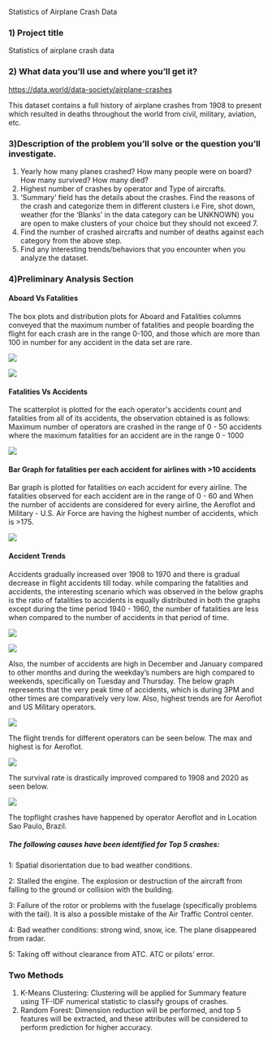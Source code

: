 Statistics of Airplane Crash Data
 
### 1) Project title
 Statistics of airplane crash data 
 
### 2) What data you’ll use and where you’ll get it?
 https://data.world/data-society/airplane-crashes

 This dataset contains a full history of airplane crashes from 1908 to present which resulted in deaths throughout the world from civil, military, aviation, etc. 
 
 
### 3)Description of the problem you’ll solve or the question you’ll investigate. 
1) Yearly how many planes crashed? How many people were on board? How many survived? How many died?
2) Highest number of crashes by operator and Type of aircrafts.
3) ‘Summary’ field has the details about the crashes. Find the reasons of the crash and categorize them in different clusters i.e Fire, shot down, weather (for the ‘Blanks’  in the data category can be UNKNOWN) you are open to make clusters of your choice but they should not exceed 7. 
4) Find the number of crashed aircrafts and number of deaths against each category from the above step. 
5) Find any interesting trends/behaviors that you encounter when you analyze the dataset. 



### 4)Preliminary Analysis Section

#### Aboard Vs Fatalities
The box plots and distribution plots for Aboard and Fatalities columns conveyed that the maximum number of fatalities and people boarding the flight for each crash are in the range 0-100, and those which are more than 100 in number for any accident in the data set are rare.

![](https://github.com/sandeepreddyb253/CMPE255-AirplaneCrash/blob/main/Images/Dist%20%26%20Box%20Plot%20for%20Fatalities.png)

![](https://github.com/sandeepreddyb253/CMPE255-AirplaneCrash/blob/main/Images/Dist%20%26%20box%20plot%20for%20aboard.png)

#### Fatalities Vs Accidents
The scatterplot is plotted for the each operator's accidents count and fatalities from all of its accidents, the observation obtained is as follows:
Maximum number of operators are crashed in the range of 0 - 50 accidents where the maximum fatalities for an accident are in the range 0 - 1000

![](https://github.com/sandeepreddyb253/CMPE255-AirplaneCrash/blob/main/Images/Scatter%20plot%20for%20Accident%20vs%20Fatalities.png)

#### Bar Graph for fatalities per each accident for airlines with >10 accidents 
Bar graph is plotted for fatalities on each accident for every airline. The fatalities observed for each accident are in the range of 0 - 60 and When the number of accidents are considered for every airline, the Aeroflot and Military - U.S. Air Force are having the highest number of accidents, which is >175.

![](https://github.com/sandeepreddyb253/CMPE255-AirplaneCrash/blob/main/Images/Fatalities%20Per%20Accident.png)


#### Accident Trends
Accidents gradually increased over 1908 to 1970 and there is gradual decrease in flight accidents till today. while comparing the fatalities and accidents, the interesting scenario which was observed in the below graphs is the ratio of fatalities to accidents is equally distributed in both the graphs except during the time period 1940 - 1960, the number of fatalities are less when compared to the number of accidents in that period of time.

![](https://github.com/sandeepreddyb253/CMPE255-AirplaneCrash/blob/main/Images/Accidents%20per%20Year.png)

![](https://github.com/sandeepreddyb253/CMPE255-AirplaneCrash/blob/main/Images/Fatalities%20per%20Year.png)


Also, the number of accidents are high in December and January compared to other months and during the weekday’s numbers are high compared to weekends, specifically on Tuesday and Thursday.
The below graph represents that the very peak time of accidents, which is during 3PM and other times are comparatively very low. Also, highest trends are for Aeroflot and US Military operators.

![](https://github.com/sandeepreddyb253/CMPE255-AirplaneCrash/blob/main/Images/Accidents%20by%20Month%2C%20Day%20%26%20Hour.png)

The flight trends for different operators can be seen below. The max and highest is for Aeroflot.

![](https://github.com/sandeepreddyb253/CMPE255-AirplaneCrash/blob/main/Images/Fatality%2C%20Accident%20trend%20by%20Operator.png)

The survival rate is drastically improved compared to 1908 and 2020 as seen below.

![](https://github.com/sandeepreddyb253/CMPE255-AirplaneCrash/blob/main/Images/Average%20survival%20rate%20per%20year.png)

The topflight crashes have happened by operator Aeroflot and in Location Sao Paulo, Brazil.

##### The following causes have been identified for Top 5 crashes:

1: Spatial disorientation due to bad weather conditions.

2: Stalled the engine. The explosion or destruction of the aircraft from falling to the ground or collision with the building.

3: Failure of the rotor or problems with the fuselage (specifically problems with the tail). It is also a possible mistake of the Air Traffic Control center.

4: Bad weather conditions: strong wind, snow, ice. The plane disappeared from radar.

5: Taking off without clearance from ATC. ATC or pilots’ error.


### Two Methods

1.	K-Means Clustering: Clustering will be applied for Summary feature using TF-IDF numerical statistic to classify groups of crashes.
2.	Random Forest: Dimension reduction will be performed, and top 5 features will be extracted, and these attributes will be considered to perform prediction for higher accuracy.



